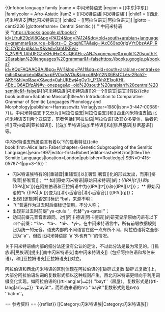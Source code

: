{{Infobox language family
|name   = 中闪米特语支
|region = [[中东|中东]]
|familycolor = Afro-Asiatic
|fam2   = [[闪米特语族|闪米特语族]]
|child1 = [[西北闪米特语支|西北闪米特语支]]
|child2 = [[阿拉伯语支|阿拉伯语支]]
|glotto = cent2236
|glottorefname= Central Semitic
}}
'''中闪米特语支'''<ref>https://books.google.pl/books?id=LfruK29pVl8C&pg=PA124&lpg=PA124&dq=old+south+arabian+languages+grammar&source=bl&ots=C_2xqghETA&sig=iAxC60ax0rjqVYtObzAAP_RQLCY&hl=pl&sa=X&ved=0ahUKEwi-3_2N8PLTAhUFGZoKHdHxCKUQ6AEIczAN#v=onepage&q=old%20south%20arabian%20languages%20grammar&f=false</ref><ref>https://books.google.pl/books?id=KQpFAQAAQBAJ&pg=PA11&lpg=PA11&dq=old+south+arabian+central+semitic&source=bl&ots=pEV0cdsVOu&sig=o8Mg12NX6BsfCLes-2Roh2-AK5Y&hl=pl&sa=X&ved=0ahUKEwj4gOyTr_PTAhXE1xoKHf-4BbUQ6AEIfzAN#v=onepage&q=old%20south%20arabian%20central%20semitic&f=false</ref>是[[闪米特语族|闪米特语族]]的一个[[语支|语支]]假说<ref>{{cite book|author=Sabatino Moscati|title=An Introduction to Comparative Grammar of Semitic Languages Phonology and Morphology|publisher=Harrassowitz Verlag|year=1980|isbn=3-447-00689-7}}</ref>。中闪米特语支下又分为[[阿拉伯语支|阿拉伯语支]]和[[西北闪米特语支|西北闪米特语支]]两个亚语支，前者包括[[阿拉伯语|阿拉伯语]]及其众多变体，后者包括[[亚拉姆语|亚拉姆语]]、[[乌加里特语|乌加里特语]]和[[腓尼基语|腓尼基语]]等。

中闪米特语支所属语言有着以下的显著特征<ref>{{cite book|first=Alice|last=Faber|chapter=Genetic Subgrouping of the Semitic Languages|year=1997|editor-first=Robert|editor-last=Hetzron|title=The Semitic Languages|location=London|publisher=Routledge|ISBN=0-415-05767-1|pp=3–15}}</ref>：
* 闪米特语族特有的[[重辅音|重辅音]]以[[咽音|咽音]]化的形式发出，而非[[挤喉音|挤喉音]]；
** 如[[原始闪米特语|原始闪米特语]]的 *ṭ {{IPA|[tʼ]}}和*ṣ {{IPA|[tsʼ]}}在阿拉伯语和亚拉姆语中为{{IPA|[tˤ]}}和{{IPA|[sˤ]}}；
** 原始闪语的*ḳ {{IPA|[kʼ]}}变为[[清小舌塞音|清小舌塞音]] {{IPA|[q]}}；
* 出现[[逻辑非|否定]]标记 *bal，来源不明；
* ''t''普遍作为过去时后缀标记使用，不分人称；
* 出现非过去时前缀''ya-qtulu''，代替''ya-qattal''；
* 动词前缀元音音素趋同。对[[阿卡德语|阿卡德语]]的研究显示原始闪语有以下四个前缀：*ʔa-、*ta-、*ni-、*yi-。在中闪米特语言中，所有前缀依据规则归为统一的元音。语支内部的不同语言在这一点有所不同，阿拉伯语将之全部归为''a''，但西北闪米特语除''a''外也有''i''的情况。

关于闪米特语族内部的细分法还没有公认的定论，不过此分法是最为常见的。[[民族语|民族语]]提出[[南中闪米特语支|南中闪米特语支]]（包括阿拉伯语和希伯来语），和[[亚拉姆语支|亚拉姆语支]]对立。

阿拉伯语和西北闪米特语的区别体现在阿拉伯语的[[破碎式复数|破碎式复数]]上，大部分阿拉伯语名词的复数形式都以这种规则产生，西北闪米特语更倾向于利用词缀变化实现。如阿拉伯语的{{rtl-lang|ar|بَيْت}} ''bayt''（房屋），复数形式是{{rtl-lang|ar|بُيُوت}} ''buyūt''，而希伯来语的בַּיִת ''bayit''复数形式则是בָּתִּים‎ ''bātīm''。

== 参考资料 ==
{{reflist}}
[[Category:闪米特语族|Category:闪米特语族]]